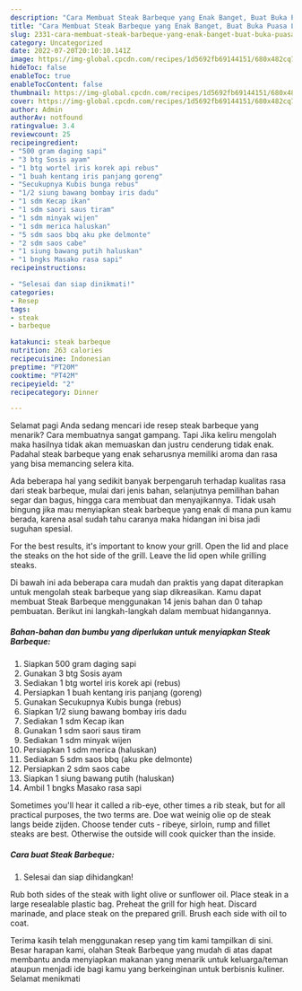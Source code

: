 ```yaml
---
description: "Cara Membuat Steak Barbeque yang Enak Banget, Buat Buka Puasa Lezat"
title: "Cara Membuat Steak Barbeque yang Enak Banget, Buat Buka Puasa Lezat"
slug: 2331-cara-membuat-steak-barbeque-yang-enak-banget-buat-buka-puasa-lezat
category: Uncategorized
date: 2022-07-20T20:10:10.141Z
image: https://img-global.cpcdn.com/recipes/1d5692fb69144151/680x482cq70/steak-barbeque-foto-resep-utama.jpg
hideToc: false
enableToc: true
enableTocContent: false
thumbnail: https://img-global.cpcdn.com/recipes/1d5692fb69144151/680x482cq70/steak-barbeque-foto-resep-utama.jpg
cover: https://img-global.cpcdn.com/recipes/1d5692fb69144151/680x482cq70/steak-barbeque-foto-resep-utama.jpg
author: Admin
authorAv: notfound
ratingvalue: 3.4
reviewcount: 25
recipeingredient:
- "500 gram daging sapi"
- "3 btg Sosis ayam"
- "1 btg wortel iris korek api rebus"
- "1 buah kentang iris panjang goreng"
- "Secukupnya Kubis bunga rebus"
- "1/2 siung bawang bombay iris dadu"
- "1 sdm Kecap ikan"
- "1 sdm saori saus tiram"
- "1 sdm minyak wijen"
- "1 sdm merica haluskan"
- "5 sdm saos bbq aku pke delmonte"
- "2 sdm saos cabe"
- "1 siung bawang putih haluskan"
- "1 bngks Masako rasa sapi"
recipeinstructions:

- "Selesai dan siap dinikmati!"
categories:
- Resep
tags:
- steak
- barbeque

katakunci: steak barbeque 
nutrition: 263 calories
recipecuisine: Indonesian
preptime: "PT20M"
cooktime: "PT42M"
recipeyield: "2"
recipecategory: Dinner

---
```



Selamat pagi Anda sedang mencari ide resep steak barbeque yang menarik? Cara membuatnya sangat gampang. Tapi Jika keliru mengolah maka hasilnya tidak akan memuaskan dan justru cenderung tidak enak. Padahal steak barbeque yang enak seharusnya memiliki aroma dan rasa yang bisa memancing selera kita.


Ada beberapa hal yang sedikit banyak berpengaruh terhadap kualitas rasa dari steak barbeque, mulai dari jenis bahan, selanjutnya pemilihan bahan segar dan bagus, hingga cara membuat dan menyajikannya. Tidak usah bingung jika mau menyiapkan steak barbeque yang enak di mana pun kamu berada, karena asal sudah tahu caranya maka hidangan ini bisa jadi suguhan spesial.

For the best results, it&#39;s important to know your grill. Open the lid and place the steaks on the hot side of the grill. Leave the lid open while grilling steaks.


Di bawah ini ada beberapa cara mudah dan praktis yang dapat diterapkan untuk mengolah steak barbeque yang siap dikreasikan. Kamu dapat membuat Steak Barbeque menggunakan 14 jenis bahan dan 0 tahap pembuatan. Berikut ini langkah-langkah dalam membuat hidangannya.

<!--inarticleads1-->

##### Bahan-bahan dan bumbu yang diperlukan untuk menyiapkan Steak Barbeque:

1. Siapkan 500 gram daging sapi
1. Gunakan 3 btg Sosis ayam
1. Sediakan 1 btg wortel iris korek api (rebus)
1. Persiapkan 1 buah kentang iris panjang (goreng)
1. Gunakan Secukupnya Kubis bunga (rebus)
1. Siapkan 1/2 siung bawang bombay iris dadu
1. Sediakan 1 sdm Kecap ikan
1. Gunakan 1 sdm saori saus tiram
1. Sediakan 1 sdm minyak wijen
1. Persiapkan 1 sdm merica (haluskan)
1. Sediakan 5 sdm saos bbq (aku pke delmonte)
1. Persiapkan 2 sdm saos cabe
1. Siapkan 1 siung bawang putih (haluskan)
1. Ambil 1 bngks Masako rasa sapi


Sometimes you&#39;ll hear it called a rib-eye, other times a rib steak, but for all practical purposes, the two terms are. Doe wat weinig olie op de steak langs beide zijden. Choose tender cuts - ribeye, sirloin, rump and fillet steaks are best. Otherwise the outside will cook quicker than the inside. 

<!--inarticleads2-->

##### Cara buat Steak Barbeque:


1. Selesai dan siap dihidangkan!

Rub both sides of the steak with light olive or sunflower oil. Place steak in a large resealable plastic bag. Preheat the grill for high heat. Discard marinade, and place steak on the prepared grill. Brush each side with oil to coat. 

Terima kasih telah menggunakan resep yang tim kami tampilkan di sini. Besar harapan kami, olahan Steak Barbeque yang mudah di atas dapat membantu anda menyiapkan makanan yang menarik untuk keluarga/teman ataupun menjadi ide bagi kamu yang berkeinginan untuk berbisnis kuliner. Selamat menikmati

